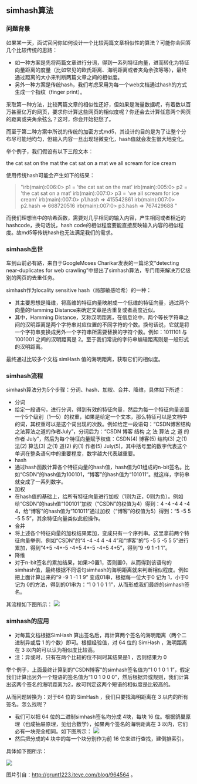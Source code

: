 ## simhash算法

### 问题背景

如果某一天，面试官问你如何设计一个比较两篇文章相似性的算法？可能你会回答几个比较传统的思路：
 - 如一种方案是先将两篇文章进行分词，得到一系列特征向量，进而转化为特征向量距离的度量（比如常见的欧氏距离、海明距离或者夹角余弦等等），最终通过距离的大小来判断两篇文章之间的相似度。
 - 另外一种方案是传统hash，我们考虑采用为每一个web文档通过hash的方式生成一个指纹（finger print）。

采取第一种方法，比较两篇文章的相似性还好，但如果是海量数据呢，有着数以百万甚至亿万的网页，要求你计算这些网页的相似度呢？你还会去计算任意两个网页的距离或夹角余弦么？这时，你会开始犯愁了。

而至于第二种方案中所说的传统的加密方式md5，其设计的目的是为了让整个分布尽可能地均匀，但输入内容一旦出现轻微变化，hash值就会发生很大地变化。

举个例子，我们假设有以下三段文本： 

the cat sat on the mat
the cat sat on a mat
we all scream for ice cream

使用传统hash可能会产生如下的结果：
> "irb(main):006:0> p1 = 'the cat sat on the mat' 
> irb(main):005:0> p2 = 'the cat sat on a mat' 
> irb(main):007:0> p3 = 'we all scream for ice cream' 
> irb(main):007:0> p1.hash 
> => 415542861 
> irb(main):007:0> p2.hash 
> => 668720516 
> irb(main):007:0> p3.hash 
> => 767429688 "

而我们理想当中的哈希函数，需要对几乎相同的输入内容，产生相同或者相近的hashcode，换句话说，hash code的相似程度要能直接反映输入内容的相似程度。故md5等传统hash也无法满足我们的需求。 

### simhash出世

车到山前必有路，来自于GoogleMoses Charikar发表的一篇论文“detecting near-duplicates for web crawling”中提出了simhash算法，专门用来解决万亿级别的网页的去重任务。

simhash作为locality sensitive hash（局部敏感哈希）的一种：
 - 其主要思想是降维，将高维的特征向量映射成一个低维的特征向量，通过两个向量的Hamming Distance来确定文章是否重复或者高度近似。
- 其中，Hamming Distance，又称汉明距离，在信息论中，两个等长字符串之间的汉明距离是两个字符串对应位置的不同字符的个数。换句话说，它就是将一个字符串变换成另外一个字符串所需要替换的字符个数。例如：1011101 与 1001001 之间的汉明距离是 2。至于我们常说的字符串编辑距离则是一般形式的汉明距离。

最终通过比较多个文档 simHash 值的海明距离，获取它们的相似度。

### simhash流程

simhash算法分为5个步骤：分词、hash、加权、合并、降维，具体如下所述：
 - 分词
- 给定一段语句，进行分词，得到有效的特征向量，然后为每一个特征向量设置一个5个级别（1—5）的权重，如果是给定一个文本，那么特征可以是文档中的词，其权重可以是这个词出现的次数。例如给定一段语句：“CSDN博客结构之法算法之道的作者July”，分词后为：“CSDN 博客 结构 之 法 算法 之 道 的 作者 July”，然后为每个特征向量赋予权值：CSDN(4) 博客(5) 结构(3) 之(1) 法(2) 算法(3) 之(1) 道(2) 的(1) 作者(5) July(5)，其中括号里的数字代表这个单词在整条语句中的重要程度，数字越大代表越重要。
 - hash
- 通过hash函数计算各个特征向量的hash值，hash值为01组成的n-bit签名。比如“CSDN”的hash值为100101，“博客”的hash值为“101011”。就这样，字符串就变成了一系列数字。
 - 加权
- 在hash值的基础上，给所有特征向量进行加权（1则为正，0则为负）。例如给“CSDN”的hash值“100101”加权（“CSDN”的权值为4）得到：4 -4 -4 4 -4 4，给“博客”的hash值为“101011”通过加权（“博客”的权值为5）得到：“5 -5 5 -5 5 5”，其余特征向量类似此般操作。
 - 合并
- 将上述各个特征向量的加权结果累加，变成只有一个序列串。这里拿前两个特征向量举例，例如“CSDN”的“4 -4 -4 4 -4 4”和“博客”的“5 -5 5 -5 5 5”进行累加，得到“4+5 -4+-5 -4+5 4+-5 -4+5 4+5”，得到“9 -9 1 -1 1”。
 - 降维
- 对于n-bit签名的累加结果，如果>0置1，否则置0，从而得到该语句的simhash值，最终根据不同语句simhash的海明距离就来判断相似程度。例如把上面计算出来的“9 -9 1 -1 1 9” 变成01串，根据每一位大于0 记为 1，小于0 记为 0的方法，得到的01串为：“1 0 1 0 1 1”，从而形成我们最终的simhash签名。

其流程如下图所示：
![](http://dl.iteye.com/upload/attachment/437426/baf42378-e625-35d2-9a89-471524a355d8.jpg)

### simhash的应用

 - 对每篇文档根据SimHash 算出签名后，再计算两个签名的海明距离（两个二进制异或后 1 的个数）即可。根据经验值，对 64 位的 SimHash ，海明距离在 3 以内的可以认为相似度比较高。 
- 注：异或时，只有在两个比较的位不同时其结果是1 ，否则结果为 0 

举个例子，上面最终计算到的“CSDN博客”的simhash签名值为“1 0 1 0 1 1”，假定我们计算出另外一个短语的签名值为“1 0 1 0 0 0”，然后根据异或规则，我们计算出这两个签名的海明距离为2，故可判定这两个短语的相似度是比较高的。

从而问题转换为：对于64 位的 SimHash ，我们只要找海明距离在 3 以内的所有签名。怎么找呢？
- 我们可以把 64 位的二进制simhash签名均分成 4块，每块 16 位。根据鸽巢原理（也成抽屉原理，见组合数学），如果两个签名的海明距离在 3 以内，它们必有一块完全相同。如下图所示：
![](http://dl.iteye.com/upload/attachment/437559/689719df-54b7-318c-bc90-e289f84344b9.jpg)
- 然后把分成的4 块中的每一个块分别作为前 16 位来进行查找，建倒排索引。

具体如下图所示：

![](http://dl.iteye.com/upload/attachment/437586/b72b8dc2-9139-3078-ad24-b689f64fd71a.jpg)






图片引自：http://grunt1223.iteye.com/blog/964564 。
